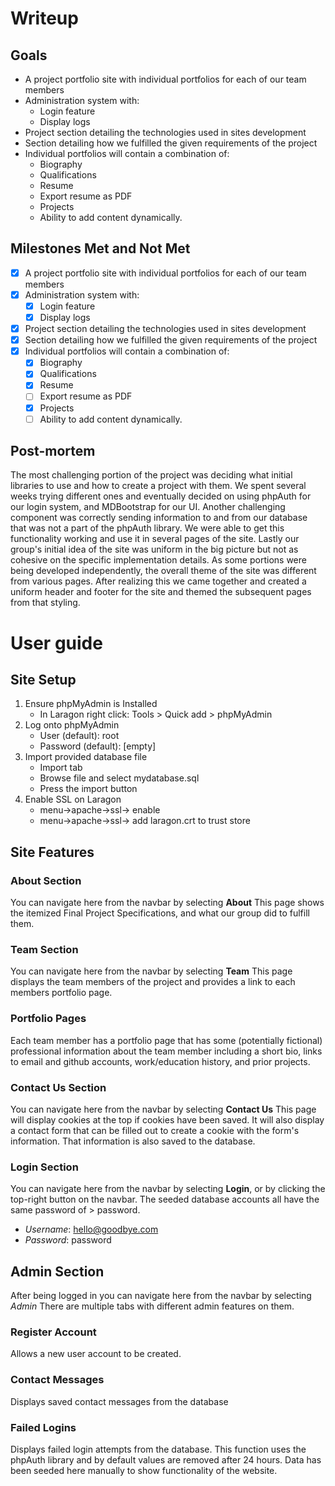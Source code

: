 # Writeup

## Goals

- A project portfolio site with individual portfolios for each of our team members
- Administration system with:
  - Login feature
  - Display logs
- Project section detailing the technologies used in sites development
- Section detailing how we fulfilled the given requirements of the project
- Individual portfolios will contain a combination of:
  - Biography
  - Qualifications
  - Resume
  - Export resume as PDF
  - Projects
  - Ability to add content dynamically.

## Milestones Met and Not Met

- [x] A project portfolio site with individual portfolios for each of our team members
- [x] Administration system with:
  - [x] Login feature
  - [x] Display logs
- [x] Project section detailing the technologies used in sites development
- [x] Section detailing how we fulfilled the given requirements of the project
- [x] Individual portfolios will contain a combination of:
  - [x] Biography
  - [x] Qualifications
  - [x] Resume
  - [ ] Export resume as PDF
  - [x] Projects
  - [ ] Ability to add content dynamically.

## Post-mortem

The most challenging portion of the project was deciding what initial libraries to use and how to create a project with them. We spent several weeks trying different ones and eventually decided on using phpAuth for our login system, and MDBootstrap for our UI. Another challenging component was correctly sending information to and from our database that was not a part of the phpAuth library. We were able to get this functionality working and use it in several pages of the site. Lastly our group's initial idea of the site was uniform in the big picture but not as cohesive on the specific implementation details. As some portions were being developed independently, the overall theme of the site was different from various pages. After realizing this we came together and created a uniform header and footer for the site and themed the subsequent pages from that styling.

# User guide

## Site Setup

1. Ensure phpMyAdmin is Installed
   - In Laragon right click: Tools > Quick add > phpMyAdmin
2. Log onto phpMyAdmin
   - User (default): root
   - Password (default): [empty]
3. Import provided database file
   - Import tab
   - Browse file and select mydatabase.sql
   - Press the import button
4. Enable SSL on Laragon
   - menu->apache->ssl-> enable
   - menu->apache->ssl-> add laragon.crt to trust store

## Site Features

### About Section

You can navigate here from the navbar by selecting **About**
This page shows the itemized Final Project Specifications, and what our group did to fulfill them.

### Team Section

You can navigate here from the navbar by selecting **Team**
This page displays the team members of the project and provides a link to each members portfolio page.

### Portfolio Pages

Each team member has a portfolio page that has some (potentially fictional) professional information about the team member including a short bio, links to email and github accounts, work/education history, and prior projects.

### Contact Us Section

You can navigate here from the navbar by selecting **Contact Us**
This page will display cookies at the top if cookies have been saved.
It will also display a contact form that can be filled out to create a cookie with the form's information. That information is also saved to the database.

### Login Section

You can navigate here from the navbar by selecting **Login**, or by clicking the top-right button on the navbar.
The seeded database accounts all have the same password of > password.

 - _Username_: hello@goodbye.com
 - _Password_: password

## Admin Section

After being logged in you can navigate here from the navbar by selecting _Admin_
There are multiple tabs with different admin features on them.

### Register Account
Allows a new user account to be created.

### Contact Messages
Displays saved contact messages from the database

### Failed Logins
Displays failed login attempts from the database. This function uses the phpAuth library and by default values are removed after 24 hours. Data has been seeded here manually to show functionality of the website.
